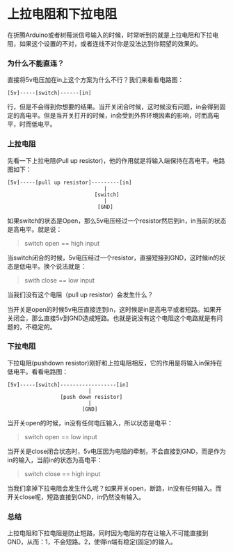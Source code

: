 上拉电阻和下拉电阻
==================

在折腾Arduino或者树莓派信号输入的时候，时常听到的就是上拉电阻和下拉电阻，如果这个设置的不对，或者连线不对你是没法达到你期望的效果的。

### 为什么不能直连？

直接将5v电压加在in上这个方案为什么不行？我们来看看电路图：

```text
[5v]-----[switch]------[in]
```
行，但是不会得到你想要的结果。当开关闭合时候，这时候没有问题，in会得到固定的高电平。但是当开关打开的时候，in会受到外界环境因素的影响，时而高电平，时而低电平。


### 上拉电阻

先看一下上拉电阻(Pull up resistor)，他的作用就是将输入端保持在高电平。电路图如下：

```text
[5v]-----[pull up resistor]---------[in]
                               |
                            [switch]
                               |
                             [GND]
```
如果switch的状态是Open，那么5v电压经过一个resistor然后到in，in当前的状态是高电平。就是说：
> switch open == high input

当switch闭合的时候，5v电压经过一个resistor，直接短接到GND，这时候in的状态是低电平。换个说法就是：
> swith close == low input

当我们没有这个电阻（pull up resistor）会发生什么？

当开关是open的时候5v电压直接连到in，这时候是in是高电平或者短路。如果开关闭合，那么直接5v到GND造成短路。也就是说没有这个电阻这个电路就是有问题的，不稳定的。

### 下拉电阻

下拉电阻(pushdown resistor)刚好和上拉电阻相反，它的作用是将输入in保持在低电平。看看电路图：

```text
[5v]-----[switch]------------------[in]
                          |
                 [push down resistor]
                          |
                        [GND]
```

当开关open的时候，in没有任何电压输入，所以状态是电平：
> switch open == low input

当开关是close闭合状态时，5v电压因为电阻的牵制，不会直接到GND，而是作为in的输入，当前in的状态为高电平：
> switch close == high input

当我们拿掉下拉电阻会发生什么呢？如果开关open，断路，in没有任何输入。而开关close呢，短路直接到GND，in仍然没有输入。

### 总结

上拉电阻和下拉电阻是防止短路，同时因为电阻的存在让输入不可能直接到GND，从而：1，不会短路。2，使得in端有稳定(固定)的输入。
